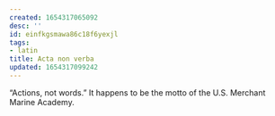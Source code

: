 ```yaml
---
created: 1654317065092
desc: ''
id: einfkgsmawa86c18f6yexjl
tags:
- latin
title: Acta non verba
updated: 1654317099242
---
```

   
“Actions, not words.” It happens to be the motto of the U.S. Merchant Marine Academy.